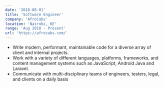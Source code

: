 ```yaml
---
date: '2018-08-01'
title: 'Software Engineer'
company: 'AfroCabs'
location: 'Nairobi, KE'
range: 'Aug 2018 - Present'
url: 'https://afrocabs.com/'
---
```


- Write modern, performant, maintainable code for a diverse array of client and internal projects.
- Work with a variety of different languages, platforms, frameworks, and content management systems such as JavaScript, Android Java and Laravel.
- Communicate with multi-disciplinary teams of engineers, testers, legal, and clients on a daily basis

